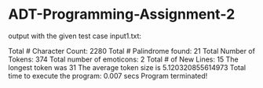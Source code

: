 # ADT-Programming-Assignment-2

output with the given test case input1.txt: 

Total # Character Count: 2280
Total # Palindrome found: 21
Total Number of Tokens: 374
Total number of emoticons: 2
Total # of New Lines: 15
The longest token was 31 The average token size is 5.120320855614973
Total time to execute the program: 0.007 secs
Program terminated!


